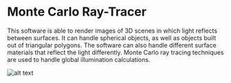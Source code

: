 # Monte Carlo Ray-Tracer

This software is able to render images of 3D scenes in which light reflects between surfaces. It can handle spherical objects, as well as objects built out of triangular polygons. The software can also handle different surface materials that reflect the light differently. Monte Carlo ray tracing techniques are used to handle global illumination calculations.

![alt text](https://i.imgur.com/rNQ8uVY.png)
